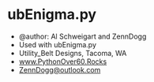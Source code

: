 # ubEnigma.py
- @author: Al Schweigart and ZennDogg
- Used with ubEnigma.py
- Utility_Belt Designs, Tacoma, WA
- www.PythonOver60.Rocks
- ZennDogg@outlook.com
